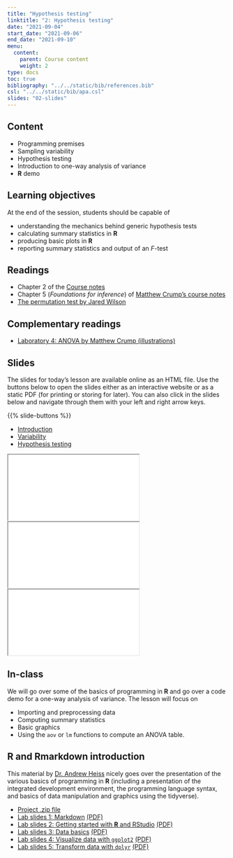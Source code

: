 ```yaml
---
title: "Hypothesis testing"
linktitle: "2: Hypothesis testing"
date: "2021-09-04"
start_date: "2021-09-06"
end_date: "2021-09-10"
menu:
  content:
    parent: Course content
    weight: 2
type: docs
toc: true
bibliography: "../../static/bib/references.bib"
csl: "../../static/bib/apa.csl"
slides: "02-slides"
---
```


## Content

-   Programming premises
-   Sampling variability
-   Hypothesis testing
-   Introduction to one-way analysis of variance
-   **R** demo

## Learning objectives

At the end of the session, students should be capable of

-   understanding the mechanics behind generic hypothesis tests
-   calculating summary statistics in **R**
-   producing basic plots in **R**
-   reporting summary statistics and output of an *F*-test

## Readings

-   <i class="fas fa-book"></i> Chapter 2 of the [Course notes](https://lbelzile.github.io/math80667a/hypothesis-testing.html)
-   <i class="fas fa-book"></i> Chapter 5 (*Foundations for inference*) of [Matthew Crump’s course notes](https://www.crumplab.com/statistics/foundations-for-inference.html)
-   <i class="fas fa-file-o"></i> [The permutation test by Jared Wilson](https://www.jwilber.me/permutationtest/)

## Complementary readings

-   <i class="fas fa-file-o"></i> [Laboratory 4: ANOVA by Matthew Crump (illustrations)](https://www.crumplab.com/rstatsmethods/articles/Stats2/Lab4_ANOVA.html)

## Slides

The slides for today’s lesson are available online as an HTML file. Use the buttons below to open the slides either as an interactive website or as a static PDF (for printing or storing for later). You can also click in the slides below and navigate through them with your left and right arrow keys.

{{% slide-buttons %}}

<ul class="nav nav-tabs" id="slide-tabs" role="tablist">
<li class="nav-item">
<a class="nav-link active" id="introduction-tab" data-toggle="tab" href="#introduction" role="tab" aria-controls="introduction" aria-selected="true">Introduction</a>
</li>
<li class="nav-item">
<a class="nav-link" id="variability-tab" data-toggle="tab" href="#variability" role="tab" aria-controls="variability" aria-selected="false">Variability</a>
</li>
<li class="nav-item">
<a class="nav-link" id="hypothesis-testing-tab" data-toggle="tab" href="#hypothesis-testing" role="tab" aria-controls="hypothesis-testing" aria-selected="false">Hypothesis testing</a>
</li>
</ul>

<div id="slide-tabs" class="tab-content">

<div id="introduction" class="tab-pane fade show active" role="tabpanel" aria-labelledby="introduction-tab">

<div class="embed-responsive embed-responsive-16by9">

<iframe class="embed-responsive-item" src="/slides/02-slides.html#1">
</iframe>

</div>

</div>

<div id="variability" class="tab-pane fade" role="tabpanel" aria-labelledby="variability-tab">

<div class="embed-responsive embed-responsive-16by9">

<iframe class="embed-responsive-item" src="/slides/02-slides.html#signal-vs-noise">
</iframe>

</div>

</div>

<div id="hypothesis-testing" class="tab-pane fade" role="tabpanel" aria-labelledby="hypothesis-testing-tab">

<div class="embed-responsive embed-responsive-16by9">

<iframe class="embed-responsive-item" src="/slides/02-slides.html#hypothesis-tests">
</iframe>

</div>

</div>

</div>

## In-class

We will go over some of the basics of programming in **R** and go over a code demo for a one-way analysis of variance. The lesson will focus on

-   Importing and preprocessing data
-   Computing summary statistics
-   Basic graphics
-   Using the `aov` or `lm` functions to compute an ANOVA table.

## **R** and Rmarkdown introduction

This material by [Dr. Andrew Heiss](https://www.andrewheiss.com/) nicely goes over the presentation of the various basics of programming in **R** (including a presentation of the integrated development environment, the programming language syntax, and basics of data manipulation and graphics using the tidyverse).

-   [Project .zip file](https://evalf21.classes.andrewheiss.com/projects/01-class.zip)
-   [Lab slides 1: Markdown](https://evalf21.classes.andrewheiss.com/slides/01-class_01_markdown-writing.html) [(PDF)](https://evalf21.classes.andrewheiss.com/slides/01-class_01_markdown-writing.pdf)
-   [Lab slides 2: Getting started with **R** and RStudio](https://evalf21.classes.andrewheiss.com/slides/01-class_02-getting-started.html) [(PDF)](https://evalf21.classes.andrewheiss.com/slides/01-class_02-getting-started.pdf)
-   [Lab slides 3: Data basics](https://evalf21.classes.andrewheiss.com/slides/01-class_03_data-basics.html) [(PDF)](https://evalf21.classes.andrewheiss.com/slides/01-class_03_data-basics.pdf)
-   [Lab slides 4: Visualize data with `ggplot2`](https://evalf21.classes.andrewheiss.com/slides/01-class_04_visualize-data.html) [(PDF)](https://evalf21.classes.andrewheiss.com/slides/01-class_04_visualize-data.pdf)
-   [Lab slides 5: Transform data with `dplyr`](https://evalf21.classes.andrewheiss.com/slides/01-class_05_transform-data.html) [(PDF)](https://evalf21.classes.andrewheiss.com/slides/01-class_05_transform-data.pdf)

<!-- 
{{% div fyi %}}
**Fun fact**: If you type <kbd>?</kbd> (or <kbd>shift</kbd> + <kbd>/</kbd>) while going through the slides, you can see a list of special slide-specific commands.
{{% /div %}}





-->
